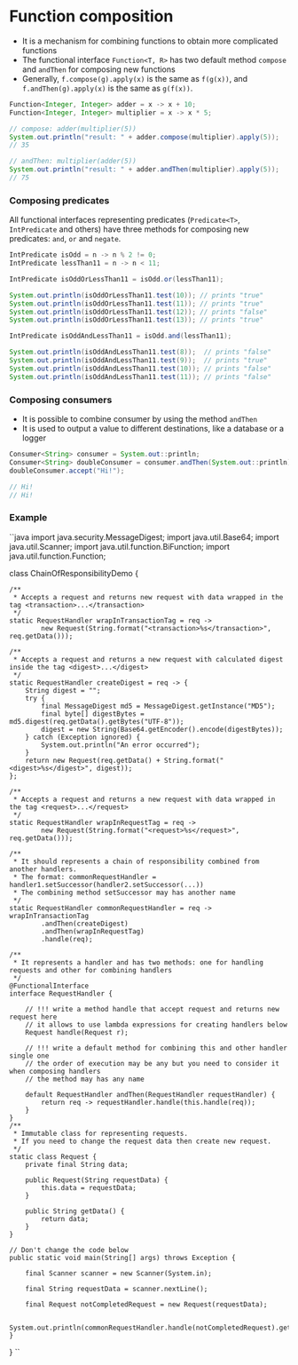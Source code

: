 # Function composition

- It is a mechanism for combining functions to obtain more complicated functions
- The functional interface `Function<T, R>` has two default method `compose` and `andThen` for composing new functions
- Generally, `f.compose(g).apply(x)` is the same as `f(g(x))`, and `f.andThen(g).apply(x)` is the same as `g(f(x))`.

```java
Function<Integer, Integer> adder = x -> x + 10;
Function<Integer, Integer> multiplier = x -> x * 5;

// compose: adder(multiplier(5))
System.out.println("result: " + adder.compose(multiplier).apply(5));
// 35

// andThen: multiplier(adder(5))
System.out.println("result: " + adder.andThen(multiplier).apply(5));
// 75
```

### Composing predicates

All functional interfaces representing predicates (`Predicate<T>`, `IntPredicate` and others) have three methods for composing new predicates: `and`, `or` and `negate`.

```java
IntPredicate isOdd = n -> n % 2 != 0;
IntPredicate lessThan11 = n -> n < 11;

IntPredicate isOddOrLessThan11 = isOdd.or(lessThan11);

System.out.println(isOddOrLessThan11.test(10)); // prints "true"
System.out.println(isOddOrLessThan11.test(11)); // prints "true"
System.out.println(isOddOrLessThan11.test(12)); // prints "false"
System.out.println(isOddOrLessThan11.test(13)); // prints "true"

IntPredicate isOddAndLessThan11 = isOdd.and(lessThan11);

System.out.println(isOddAndLessThan11.test(8));  // prints "false"
System.out.println(isOddAndLessThan11.test(9));  // prints "true"
System.out.println(isOddAndLessThan11.test(10)); // prints "false"
System.out.println(isOddAndLessThan11.test(11)); // prints "false"
```

### Composing consumers

- It is possible to combine consumer by using the method `andThen`
- It is used to output a value to different destinations, like a database or a logger

```java
Consumer<String> consumer = System.out::println;
Consumer<String> doubleConsumer = consumer.andThen(System.out::println);
doubleConsumer.accept("Hi!");

// Hi!
// Hi!
```

### Example

``java
import java.security.MessageDigest;
import java.util.Base64;
import java.util.Scanner;
import java.util.function.BiFunction;
import java.util.function.Function;

class ChainOfResponsibilityDemo {

    /**
     * Accepts a request and returns new request with data wrapped in the tag <transaction>...</transaction>
     */
    static RequestHandler wrapInTransactionTag = req ->
            new Request(String.format("<transaction>%s</transaction>", req.getData()));

    /**
     * Accepts a request and returns a new request with calculated digest inside the tag <digest>...</digest>
     */
    static RequestHandler createDigest = req -> {
        String digest = "";
        try {
            final MessageDigest md5 = MessageDigest.getInstance("MD5");
            final byte[] digestBytes = md5.digest(req.getData().getBytes("UTF-8"));
            digest = new String(Base64.getEncoder().encode(digestBytes));
        } catch (Exception ignored) {
            System.out.println("An error occurred");
        }
        return new Request(req.getData() + String.format("<digest>%s</digest>", digest));
    };

    /**
     * Accepts a request and returns a new request with data wrapped in the tag <request>...</request>
     */
    static RequestHandler wrapInRequestTag = req ->
            new Request(String.format("<request>%s</request>", req.getData()));

    /**
     * It should represents a chain of responsibility combined from another handlers.
     * The format: commonRequestHandler = handler1.setSuccessor(handler2.setSuccessor(...))
     * The combining method setSuccessor may has another name
     */
    static RequestHandler commonRequestHandler = req -> wrapInTransactionTag
            .andThen(createDigest)
            .andThen(wrapInRequestTag)
            .handle(req);

    /**
     * It represents a handler and has two methods: one for handling requests and other for combining handlers
     */
    @FunctionalInterface
    interface RequestHandler {

        // !!! write a method handle that accept request and returns new request here
        // it allows to use lambda expressions for creating handlers below
        Request handle(Request r);

        // !!! write a default method for combining this and other handler single one
        // the order of execution may be any but you need to consider it when composing handlers
        // the method may has any name

        default RequestHandler andThen(RequestHandler requestHandler) {
            return req -> requestHandler.handle(this.handle(req));
        }
    }
    /**
     * Immutable class for representing requests.
     * If you need to change the request data then create new request.
     */
    static class Request {
        private final String data;

        public Request(String requestData) {
            this.data = requestData;
        }

        public String getData() {
            return data;
        }
    }

    // Don't change the code below
    public static void main(String[] args) throws Exception {

        final Scanner scanner = new Scanner(System.in);

        final String requestData = scanner.nextLine();

        final Request notCompletedRequest = new Request(requestData);

        System.out.println(commonRequestHandler.handle(notCompletedRequest).getData());
    }
}
``